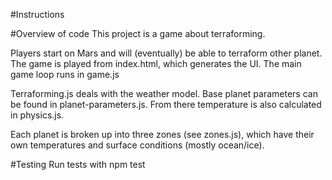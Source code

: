 #Instructions


#Overview of code
This project is a game about terraforming.

Players start on Mars and will (eventually) be able to terraform other planet.  The game is played from index.html, which generates the UI.  The main game loop runs in game.js

Terraforming.js deals with the weather model.  Base planet parameters can be found in planet-parameters.js.  From there temperature is also calculated in physics.js. 

Each planet is broken up into three zones (see zones.js), which have their own temperatures and surface conditions (mostly ocean/ice).

#Testing
Run tests with npm test